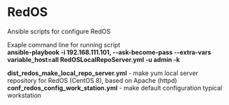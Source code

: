 # RedOS
Ansible scripts for configure RedOS

Exaple command line for running script  
**ansible-playbook -i 192.168.111.101, --ask-become-pass --extra-vars variable_host=all RedOSLocalRepoServer.yml -u admin -k**

**dist_redos_make_local_repo_server.yml** - make yum local server repository for RedOS (CentOS 8), based on Apache (httpd) 
**conf_redos_config_work_station.yml** - make default configuration typical workstation
